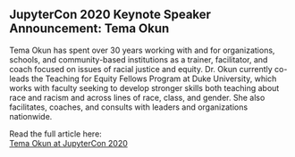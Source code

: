 
## JupyterCon 2020 Keynote Speaker Announcement: Tema Okun


Tema Okun has spent over 30 years working with and for organizations, schools, and community-based institutions as a trainer, facilitator, and coach focused on issues of racial justice and equity. Dr. Okun currently co-leads the Teaching for Equity Fellows Program at Duke University, which works with faculty seeking to develop stronger skills both teaching about race and racism and across lines of race, class, and gender. She also facilitates, coaches, and consults with leaders and organizations nationwide.

Read the  full article here:  
[Tema Okun at JupyterCon 2020](https://medium.com/jupyter-blog/tema-okun-a7e5f1f0cd05t)

